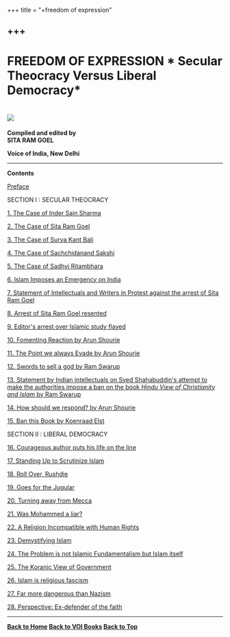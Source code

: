 +++
title = "+freedom of expression"

+++
------------------------------------------------------------------------

# FREEDOM OF EXPRESSION * Secular Theocracy Versus Liberal Democracy* 

# ![](foe.jpg)

**Compiled and edited by  
SITA RAM GOEL**  
 

**Voice of India, New Delhi**

------------------------------------------------------------------------

**Contents**

[Preface](pre.htm)

SECTION I : SECULAR THEOCRACY

[1. The Case of Inder Sain Sharma](ch01.htm)

[2. The Case of Sita Ram Goel](ch02.htm)

[3. The Case of Surya Kant Bali](ch03.htm)

[4. The Case of Sachchidanand Sakshi](ch04.htm)

[5. The Case of Sadhvi Ritambhara](ch05.htm)

[6. Islam Imposes an Emergency on India](ch06.htm)

[7. Statement of Intellectuals and Writers in Protest against the arrest
of Sita Ram Goel](ch07.htm)

[8. Arrest of Sita Ram Goel resented](ch08.htm)

[9. Editor's arrest over Islamic study flayed](ch09.htm)

[10. Fomenting Reaction by Arun Shourie](ch10.htm)

[11. The Point we always Evade by Arun Shourie](ch11.htm)

[12. Swords to sell a god by Ram Swarup](ch12.htm)

[13. Statement by Indian intellectuals on Syed Shahabuddin's attempt to
make the authorities impose a ban on the book *Hindu View of
Christianity and Islam* by Ram Swarup](ch13.htm)

[14. How should we respond? by Arun Shourie](ch14.htm)  

[15. Ban this Book by Koenraad Elst](ch15.htm)

SECTION II : LIBERAL DEMOCRACY

[16. Courageous author puts his life on the line](ch16.htm)

[17. Standing Up to Scrutinize Islam](ch17.htm)

[18. Roll Over, Rushdie](ch18.htm)

[19. Goes for the Jugular](ch19.htm)

[20. Turning away from Mecca](ch20.htm)

[21. Was Mohammed a liar?](ch21.htm)

[22. A Religion Incompatible with Human Rights](ch22.htm)

[23. Demystifying Islam](ch23.htm)

[24. The Problem is not Islamic Fundamentalism but Islam
itself](ch24.htm)

[25. The Koranic View of Government](ch25.htm)

[26. Islam is religious fascism](ch26.htm)

[27. Far more dangerous than Nazism](ch27.htm)

[28. Perspective: Ex-defender of the faith](ch28.htm)

------------------------------------------------------------------------

**[Back to Home](http://voiceofdharma.org)    [Back to VOI
Books](http://voiceofdharma.org/books)    [Back to Top](#top)**
